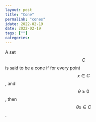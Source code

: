 ```yaml
---
layout: post
title: "Cone"
permalink: "cones"
idate: 2022-02-19
date: 2022-02-19
tags: [""]
categories:
---
```


A set $$C$$ is said to be a cone if for every point $$x \in C$$, and $$\theta
\geq 0$$, then $$\theta x \in C$$.


